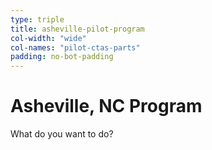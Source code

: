 ```yaml
---
type: triple
title: asheville-pilot-program
col-width: "wide"
col-names: "pilot-ctas-parts"
padding: no-bot-padding
---
```


# <span class="emphasized-header">Asheville</span>, NC Program

What do you want to do?